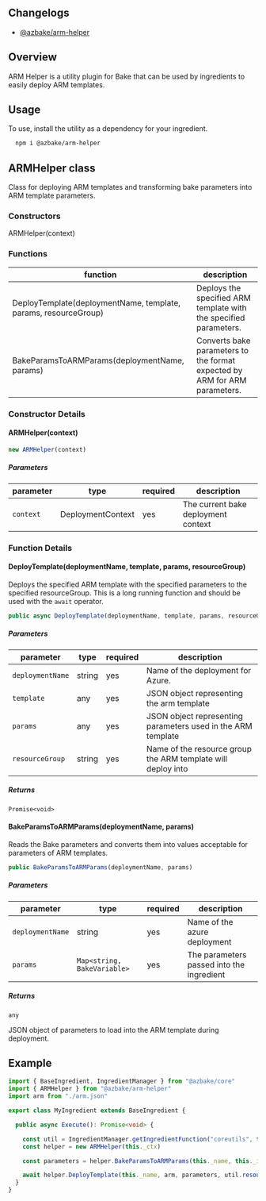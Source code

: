 ## Changelogs
* [@azbake/arm-helper](./CHANGELOG.md)

## Overview

ARM Helper is a utility plugin for Bake that can be used by ingredients to easily deploy ARM templates.

## Usage

To use, install the utility as a dependency for your ingredient.

```bash
  npm i @azbake/arm-helper
```

## ARMHelper class

Class for deploying ARM templates and transforming bake parameters into ARM template parameters.

### Constructors

ARMHelper(context)

### Functions

|function|description|
|--------|-----------|
|DeployTemplate(deploymentName, template, params, resourceGroup)| Deploys the specified ARM template with the specified parameters.|
|BakeParamsToARMParams(deploymentName, params)| Converts bake parameters to the format expected by ARM for ARM parameters.|

### Constructor Details

#### ARMHelper(context)

```typescript
new ARMHelper(context)
```

##### Parameters
|parameter|type|required|description|
|---------|----|--------|-----------|
|``context``|DeploymentContext|yes|The current bake deployment context|

### Function Details

#### DeployTemplate(deploymentName, template, params, resourceGroup)

Deploys the specified ARM template with the specified parameters to the specified resourceGroup.  This is a long running function and should be used with the ``await`` operator.

```typescript
public async DeployTemplate(deploymentName, template, params, resourceGroup)
```

##### Parameters
|parameter|type|required|description|
|---------|----|--------|-----------|
|``deploymentName``|string|yes|Name of the deployment for Azure.|
|``template``|any|yes|JSON object representing the arm template|
|``params``|any|yes|JSON object representing parameters used in the ARM template|
|``resourceGroup``|string|yes|Name of the resource group the ARM template will deploy into|

##### Returns
``Promise<void>``

#### BakeParamsToARMParams(deploymentName, params)

Reads the Bake parameters and converts them into values acceptable for parameters of ARM templates.

```typescript
public BakeParamsToARMParams(deploymentName, params)
```

##### Parameters
|parameter|type|required|description|
|---------|----|--------|-----------|
|``deploymentName``|string|yes|Name of the azure deployment|
|``params``|``Map<string, BakeVariable>``|yes|The parameters passed into the ingredient|

##### Returns
``any``

JSON object of parameters to load into the ARM template during deployment.







## Example

```typescript
import { BaseIngredient, IngredientManager } from "@azbake/core"
import { ARMHelper } from "@azbake/arm-helper"
import arm from "./arm.json"

export class MyIngredient extends BaseIngredient {

  public async Execute(): Promise<void> {

    const util = IngredientManager.getIngredientFunction("coreutils", this._ctx)
    const helper = new ARMHelper(this._ctx)

    const parameters = helper.BakeParamsToARMParams(this._name, this._ingredient.properties.parameters)

    await helper.DeployTemplate(this._name, arm, parameters, util.resource_group())
  }
}

```